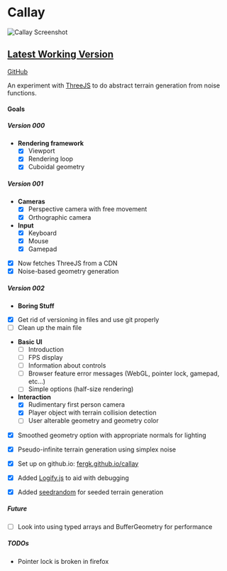 # Callay

![Callay Screenshot](http://fergk.github.io/callay/screenshot.png)

## [Latest Working Version](http://fergk.github.io/callay/)

[GitHub](https://github.com/FergK/callay)

An experiment with [ThreeJS](https://github.com/mrdoob/three.js/) to do abstract terrain generation from noise functions.

#### Goals

##### Version 000

- **Rendering framework**
  - [x] Viewport
  - [x] Rendering loop
  - [x] Cuboidal geometry

##### Version 001

- **Cameras**
  - [x] Perspective camera with free movement
  - [x] Orthographic camera
- **Input**
  - [x] Keyboard
  - [x] Mouse
  - [x] Gamepad
- [x] Now fetches ThreeJS from a CDN
- [x] Noise-based geometry generation

##### Version 002

- **Boring Stuff**
- [x] Get rid of versioning in files and use git properly
- [ ] Clean up the main file
- **Basic UI**
  - [ ] Introduction
  - [ ] FPS display
  - [ ] Information about controls
  - [ ] Browser feature error messages (WebGL, pointer lock, gamepad, etc...)
  - [ ] Simple options (half-size rendering)
- **Interaction**
  - [x] Rudimentary first person camera
  - [x] Player object with terrain collision detection
  - [ ] User alterable geometry and geometry color
- [x] Smoothed geometry option with appropriate normals for lighting
- [x] Pseudo-infinite terrain generation using simplex noise
- [x] Set up on github.io: [fergk.github.io/callay](http://fergk.github.io/callay/)
- [x] Added [Logify.js](http://futurecensus.github.io/logify.js/) to aid with debugging
- [x] Added [seedrandom](ttps://github.com/davidbau/seedrandom) for seeded terrain generation


##### Future
- [ ] Look into using typed arrays and BufferGeometry for performance

##### TODOs
- Pointer lock is broken in firefox